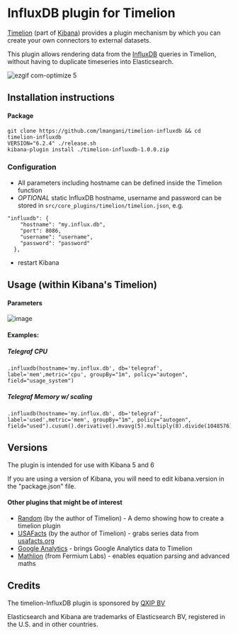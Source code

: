 # InfluxDB plugin for Timelion

[Timelion](https://www.elastic.co/blog/timelion-timeline) (part of [Kibana](https://www.elastic.co/products/kibana)) provides a plugin mechanism by which you can create your own connectors to external datasets.

This plugin allows rendering data from the [InfluxDB](https://portal.influxdata.com/downloads) queries in Timelion, without having to duplicate timeseries into Elasticsearch.

![ezgif com-optimize 5](https://user-images.githubusercontent.com/1423657/43321404-08a22882-91ac-11e8-8eed-a961d71a0c65.gif)



## Installation instructions

#### Package
```
git clone https://github.com/lmangani/timelion-influxdb && cd timelion-influxdb
VERSION="6.2.4" ./release.sh
kibana-plugin install ./timelion-influxdb-1.0.0.zip
```

### Configuration
* All parameters including hostname can be defined inside the Timelion function
* *OPTIONAL* static InfluxDB hostname, username and password can be stored in `src/core_plugins/timelion/timelion.json`, e.g.
```
"influxdb": {
    "hostname": "my.influx.db",
    "port": 8086,
    "username": "username",
    "password": "password"
  },
```
* restart Kibana


## Usage (within Kibana's Timelion)
#### Parameters
![image](https://user-images.githubusercontent.com/1423657/43320300-560a576a-91a8-11e8-9ad7-45cc6993c254.png)

#### Examples:
##### Telegraf CPU
```
.influxdb(hostname='my.influx.db', db='telegraf', label='mem',metric='cpu', groupBy="1m", policy="autogen", field="usage_system")
```
##### Telegraf Memory w/ scaling
```
.influxdb(hostname='my.influx.db', db='telegraf', label='used',metric='mem', groupBy="1m", policy="autogen", field="used").cusum().derivative().mvavg(5).multiply(8).divide(1048576).lines(fill=2,width=1).color(#00FF00)
```

## Versions

The plugin is intended for use with Kibana 5 and 6

If you are using a version of Kibana, you will need to edit kibana.version in the "package.json" file.


#### Other plugins that might be of interest

* [Random](https://github.com/rashidkpc/timelion-random) (by the author of Timelion) - A demo showing how to create a timelion plugin
* [USAFacts](https://github.com/rashidkpc/timelion-usafacts) (by the author of Timelion) - grabs series data from [usafacts.org](http://usafacts.org)
* [Google Analytics](https://github.com/bahaaldine/timelion-google-analytics) - brings Google Analytics data to Timelion
* [Mathlion](https://github.com/fermiumlabs/mathlion) (from Fermium Labs) - enables equation parsing and advanced maths

## Credits

The timelion-InfluxDB plugin is sponsored by [QXIP BV](http://qxip.net)

Elasticsearch and Kibana are trademarks of Elasticsearch BV, registered in the U.S. and in other countries.


